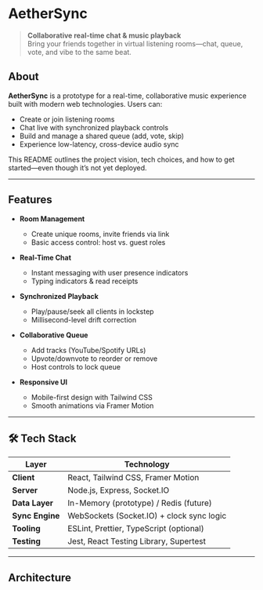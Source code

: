 # AetherSync

> **Collaborative real-time chat & music playback**  
> Bring your friends together in virtual listening rooms—chat, queue, vote, and vibe to the same beat.

##  About

**AetherSync** is a prototype for a real-time, collaborative music experience built with modern web technologies. Users can:

- Create or join listening rooms  
- Chat live with synchronized playback controls  
- Build and manage a shared queue (add, vote, skip)  
- Experience low-latency, cross-device audio sync  

This README outlines the project vision, tech choices, and how to get started—even though it’s not yet deployed.

---

##  Features

- **Room Management**  
  - Create unique rooms, invite friends via link  
  - Basic access control: host vs. guest roles  

- **Real-Time Chat**  
  - Instant messaging with user presence indicators  
  - Typing indicators & read receipts  

- **Synchronized Playback**  
  - Play/pause/seek all clients in lockstep  
  - Millisecond-level drift correction  

- **Collaborative Queue**  
  - Add tracks (YouTube/Spotify URLs)  
  - Upvote/downvote to reorder or remove  
  - Host controls to lock queue  

- **Responsive UI**  
  - Mobile-first design with Tailwind CSS  
  - Smooth animations via Framer Motion  

---

## 🛠 Tech Stack

| Layer           | Technology                                 |
| --------------- | ------------------------------------------ |
| **Client**      | React, Tailwind CSS, Framer Motion        |
| **Server**      | Node.js, Express, Socket.IO               |
| **Data Layer**  | In-Memory (prototype) / Redis (future)     |
| **Sync Engine** | WebSockets (Socket.IO) + clock sync logic  |
| **Tooling**     | ESLint, Prettier, TypeScript (optional)    |
| **Testing**     | Jest, React Testing Library, Supertest     |

---

##  Architecture


